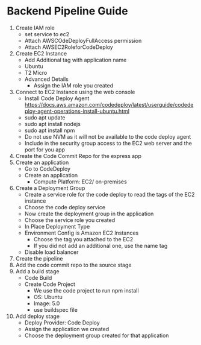 # Backend Pipeline Guide

1. Create IAM role
	- set service to ec2
	- Attach AWSCOdeDeployFullAccess permission
	- Attach AWSEC2RoleforCodeDeploy
2. Create EC2 Instance
	- Add Additional tag with application name
	- Ubuntu
	- T2 Micro
	- Advanced Details
		- Assign the IAM role you created
3. Connect to EC2 Instance using the web console
	- Install Code Deploy Agent
https://docs.aws.amazon.com/codedeploy/latest/userguide/codedeploy-agent-operations-install-ubuntu.html
	- sudo apt update
	- sudo apt install nodejs
	- sudo apt install npm
	- Do not use NVM as it will not be available to the code deploy agent
	- Include in the security group access to the EC2 web server and the port for you app
4. Create the Code Commit Repo for the express app
5. Create an application
	- Go to CodeDeploy
	- Create an application
		- Compute Platform: EC2/ on-premises
6. Create a Deployment Group
	- Create a service role for the code deploy to read the tags of the EC2 instance
	- Choose the code deploy service
	- Now create the deployment group in the application
	- Choose the service role you created
	- In Place Deployment Type
	- Environment Config is Amazon EC2 Instances
		- Choose the tag you attached to the EC2
		- If you did not add an additional one, use the name tag
	- Disable load balancer
7. Create the pipeline
8. Add the code commit repo to the source stage
9. Add a build stage
	- Code Build
	- Create Code Project
		- We use the code project to run npm install
		- OS: Ubuntu
		- Image: 5.0
		- use buildspec file
10. Add deploy stage
	- Deploy Provider: Code Deploy
	- Assign the application we created
	- Choose the deployment group created for that application
